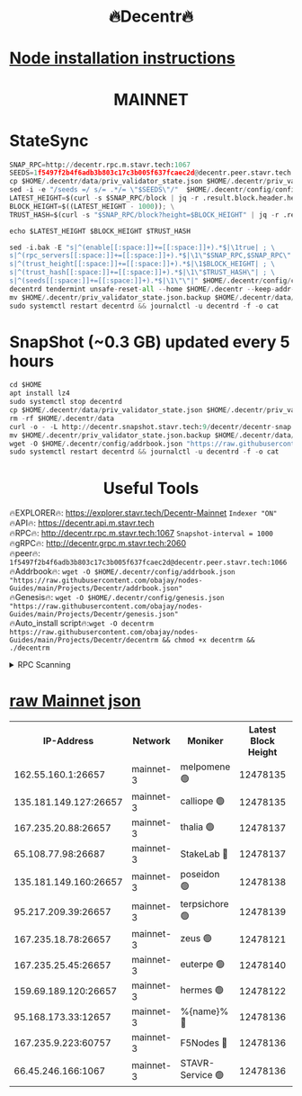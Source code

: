 <h1 align="center"> 🔥Decentr🔥</h1>

[Node installation instructions](https://github.com/obajay/nodes-Guides/tree/main/Projects/Decentr)
=
<h1 align="center"> MAINNET</h1>

# StateSync
```python
SNAP_RPC=http://decentr.rpc.m.stavr.tech:1067
SEEDS=1f5497f2b4f6adb3b803c17c3b005f637fcaec2d@decentr.peer.stavr.tech:1066
cp $HOME/.decentr/data/priv_validator_state.json $HOME/.decentr/priv_validator_state.json.backup
sed -i -e "/seeds =/ s/= .*/= \"$SEEDS\"/"  $HOME/.decentr/config/config.toml
LATEST_HEIGHT=$(curl -s $SNAP_RPC/block | jq -r .result.block.header.height); \
BLOCK_HEIGHT=$((LATEST_HEIGHT - 1000)); \
TRUST_HASH=$(curl -s "$SNAP_RPC/block?height=$BLOCK_HEIGHT" | jq -r .result.block_id.hash)

echo $LATEST_HEIGHT $BLOCK_HEIGHT $TRUST_HASH

sed -i.bak -E "s|^(enable[[:space:]]+=[[:space:]]+).*$|\1true| ; \
s|^(rpc_servers[[:space:]]+=[[:space:]]+).*$|\1\"$SNAP_RPC,$SNAP_RPC\"| ; \
s|^(trust_height[[:space:]]+=[[:space:]]+).*$|\1$BLOCK_HEIGHT| ; \
s|^(trust_hash[[:space:]]+=[[:space:]]+).*$|\1\"$TRUST_HASH\"| ; \
s|^(seeds[[:space:]]+=[[:space:]]+).*$|\1\"\"|" $HOME/.decentr/config/config.toml
decentrd tendermint unsafe-reset-all --home $HOME/.decentr --keep-addr-book
mv $HOME/.decentr/priv_validator_state.json.backup $HOME/.decentr/data/priv_validator_state.json
sudo systemctl restart decentrd && journalctl -u decentrd -f -o cat
```
# SnapShot (~0.3 GB) updated every 5 hours
```python
cd $HOME
apt install lz4
sudo systemctl stop decentrd
cp $HOME/.decentr/data/priv_validator_state.json $HOME/.decentr/priv_validator_state.json.backup
rm -rf $HOME/.decentr/data
curl -o - -L http://decentr.snapshot.stavr.tech:9/decentr/decentr-snap.tar.lz4 | lz4 -c -d - | tar -x -C $HOME/.decentr --strip-components 2
mv $HOME/.decentr/priv_validator_state.json.backup $HOME/.decentr/data/priv_validator_state.json
wget -O $HOME/.decentr/config/addrbook.json "https://raw.githubusercontent.com/obajay/nodes-Guides/main/Projects/Decentr/addrbook.json"
sudo systemctl restart decentrd && journalctl -u decentrd -f -o cat
```

 <h1 align="center"> Useful Tools</h1>

🔥EXPLORER🔥:     https://explorer.stavr.tech/Decentr-Mainnet        `Indexer "ON"` \
🔥API🔥:          https://decentr.api.m.stavr.tech \
🔥RPC🔥:          http://decentr.rpc.m.stavr.tech:1067              `Snapshot-interval = 1000` \
🔥gRPC🔥:         http://decentr.grpc.m.stavr.tech:2060 \
🔥peer🔥:         `1f5497f2b4f6adb3b803c17c3b005f637fcaec2d@decentr.peer.stavr.tech:1066` \
🔥Addrbook🔥:  `wget -O $HOME/.decentr/config/addrbook.json "https://raw.githubusercontent.com/obajay/nodes-Guides/main/Projects/Decentr/addrbook.json"` \
🔥Genesis🔥:  `wget -O $HOME/.decentr/config/genesis.json "https://raw.githubusercontent.com/obajay/nodes-Guides/main/Projects/Decentr/genesis.json"` \
🔥Auto_install script🔥:`wget -O decentrm https://raw.githubusercontent.com/obajay/nodes-Guides/main/Projects/Decentr/decentrm && chmod +x decentrm && ./decentrm`

<details>
<summary>RPC Scanning</summary>

<h2 align="center"> We scan nodes in real time every 4 hours. And we provide the final result of RPC endpoints.
We cannot influence the operation of these nodes in any way. </h2>


```python
If Voting Power is higher than 0 --> then the Node is a validator of the network and may be subject to attack and be a potential threat to the chain.
```
```python
We marked such validators with a red symbol
```

</details>

[raw Mainnet json](https://rpc-check.decentrm.stavr.tech/decentrm/rpc-decentrm-result.json)
=



<table><tr><th>IP-Address</th><th>Network</th><th>Moniker</th><th>Latest Block Height</th><th>Earliest Block Height</th><th>Catching Up</th><th>Tx Index</th><th>Voting Power</th><th>Scan Time</th></tr><tr><td>162.55.160.1:26657</td><td>mainnet-3</td><td>melpomene 🟢</td><td>12478135</td><td>1688950</td><td>False</td><td>on</td><td>0</td><td>2024-01-18T04:09:56.867657390UTC</td></tr><tr><td>135.181.149.127:26657</td><td>mainnet-3</td><td>calliope 🟢</td><td>12478135</td><td>1688950</td><td>False</td><td>on</td><td>0</td><td>2024-01-18T04:09:57.178620725UTC</td></tr><tr><td>167.235.20.88:26657</td><td>mainnet-3</td><td>thalia 🟢</td><td>12478137</td><td>1688950</td><td>False</td><td>on</td><td>0</td><td>2024-01-18T04:10:04.823337588UTC</td></tr><tr><td>65.108.77.98:26687</td><td>mainnet-3</td><td>StakeLab 🔴</td><td>12478137</td><td>1688950</td><td>False</td><td>on</td><td>5368583</td><td>2024-01-18T04:10:05.142667005UTC</td></tr><tr><td>135.181.149.160:26657</td><td>mainnet-3</td><td>poseidon 🟢</td><td>12478138</td><td>1688950</td><td>False</td><td>on</td><td>0</td><td>2024-01-18T04:10:09.811355463UTC</td></tr><tr><td>95.217.209.39:26657</td><td>mainnet-3</td><td>terpsichore 🟢</td><td>12478139</td><td>1688950</td><td>False</td><td>on</td><td>0</td><td>2024-01-18T04:10:16.340430367UTC</td></tr><tr><td>167.235.18.78:26657</td><td>mainnet-3</td><td>zeus 🟢</td><td>12478121</td><td>1688950</td><td>False</td><td>on</td><td>0</td><td>2024-01-18T04:10:20.650781139UTC</td></tr><tr><td>167.235.25.45:26657</td><td>mainnet-3</td><td>euterpe 🟢</td><td>12478140</td><td>1688950</td><td>False</td><td>on</td><td>0</td><td>2024-01-18T04:10:22.976808515UTC</td></tr><tr><td>159.69.189.120:26657</td><td>mainnet-3</td><td>hermes 🟢</td><td>12478122</td><td>1688950</td><td>False</td><td>on</td><td>0</td><td>2024-01-18T04:10:25.243356229UTC</td></tr><tr><td>95.168.173.33:12657</td><td>mainnet-3</td><td>%{name}% 🔴</td><td>12478136</td><td>8964001</td><td>False</td><td>on</td><td>4174478</td><td>2024-01-18T04:09:58.230928274UTC</td></tr><tr><td>167.235.9.223:60757</td><td>mainnet-3</td><td>F5Nodes 🔴</td><td>12478136</td><td>12380001</td><td>False</td><td>off</td><td>544</td><td>2024-01-18T04:10:00.505917904UTC</td></tr><tr><td>66.45.246.166:1067</td><td>mainnet-3</td><td>STAVR-Service 🟢</td><td>12478136</td><td>12472001</td><td>False</td><td>on</td><td>0</td><td>2024-01-18T04:09:57.739258849UTC</td></tr></table>